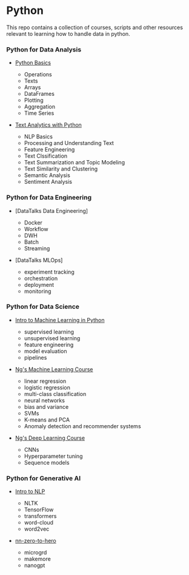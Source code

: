 # Python
This repo contains a collection of courses, scripts and other resources relevant to learning how to handle data in python.

### Python for Data Analysis
- [Python Basics](https://github.com/ramseywise/Python/tree/main/Python%20for%20Data%20Analysis/Python%20Basics)
    - Operations
    - Texts
    - Arrays
    - DataFrames
    - Plotting
    - Aggregation
    - Time Series

- [Text Analytics with Python](https://github.com/ramseywise/Python/tree/main/Python%20for%20Data%20Analysis/Text%20Analytics%20with%20Python)
    - NLP Basics
    - Processing and Understanding Text
    - Feature Engineering
    - Text Clssification
    - Text Summarization and Topic Modeling
    - Text Similarity and Clustering
    - Semantic Analysis
    - Sentiment Analysis

### Python for Data Engineering
- [DataTalks Data Engineering]
    - Docker
    - Workflow
    - DWH
    - Batch
    - Streaming

- [DataTalks MLOps]
    - experiment tracking
    - orchestration
    - deployment
    - monitoring

### Python for Data Science
- [Intro to Machine Learning in Python](https://github.com/ramseywise/Python/tree/main/Python%20for%20Data%20Science/Intro%20to%20Machine%20Learning%20in%20Python)
    - supervised learning
    - unsupervised learning
    - feature engineering
    - model evaluation
    - pipelines
    
- [Ng's Machine Learning Course](https://github.com/ramseywise/Python/tree/main/Python%20for%20Data%20Science/Ng's%20Machine%20Learning%20Course)
    - linear regression
    - logistic regression
    - multi-class classification
    - neural networks
    - bias and variance
    - SVMs
    - K-means and PCA
    - Anomaly detection and recommender systems

- [Ng's Deep Learning Course](https://github.com/ramseywise/Python/tree/main/Python%20for%20Data%20Science/Ng's%20Deep%20Learning%20Course)
    - CNNs
    - Hyperparameter tuning
    - Sequence models


### Python for Generative AI
- [Intro to NLP](https://github.com/ramseywise/Python/tree/main/Python%20for%20Generative%20AI/Intro%20to%20NLP)
    - NLTK
    - TensorFlow
    - transformers
    - word-cloud
    - word2vec

- [nn-zero-to-hero](https://github.com/ramseywise/Python/tree/main/Python%20for%20Generative%20AI/nn-zero-to-hero)
    - microgrd
    - makemore
    - nanogpt